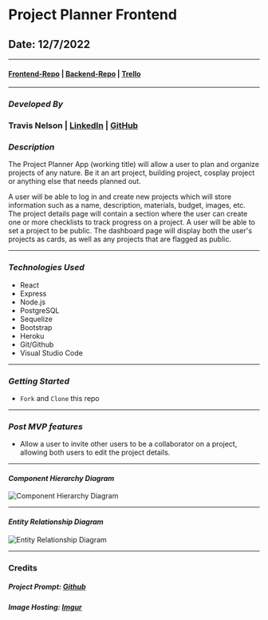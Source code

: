 # Project Planner Frontend

## Date: 12/7/2022

---

#### [Frontend-Repo](https://github.com/tnel91/project-planner-frontend) | [Backend-Repo](https://github.com/tnel91/project-planner-backend) | [Trello](https://trello.com/b/uhNfbuGR/project-planner)

---

### **_Developed By_**

### Travis Nelson | [LinkedIn](https://www.linkedin.com/in/travis-nelson91/) | [GitHub](https://github.com/tnel91)

### **_Description_**

The Project Planner App (working title) will allow a user to plan and organize projects of any nature. Be it an art project, building project, cosplay project or anything else that needs planned out.

A user will be able to log in and create new projects which will store information such as a name, description, materials, budget, images, etc. The project details page will contain a section where the user can create one or more checklists to track progress on a project. A user will be able to set a project to be public. The dashboard page will display both the user's projects as cards, as well as any projects that are flagged as public.

---

### **_Technologies Used_**

- React
- Express
- Node.js
- PostgreSQL
- Sequelize
- Bootstrap
- Heroku
- Git/Github
- Visual Studio Code

---

### **_Getting Started_**

- `Fork` and `Clone` this repo

---

### **_Post MVP features_**

- Allow a user to invite other users to be a collaborator on a project, allowing both users to edit the project details.

---

#### _Component Hierarchy Diagram_

![Component Hierarchy Diagram](https://i.imgur.com/LTu92FL.png)

---

#### _Entity Relationship Diagram_

![Entity Relationship Diagram](https://i.imgur.com/EQxjvQV.png)

---

### Credits

##### Project Prompt: [Github](https://github.com/SEI-R-9-19/u4_project_prompt)

##### Image Hosting: [Imgur](https://imgur.com)
